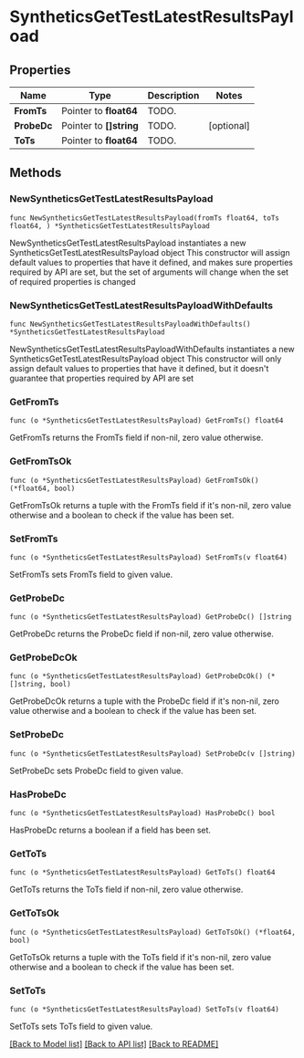 # SyntheticsGetTestLatestResultsPayload

## Properties

Name | Type | Description | Notes
------------ | ------------- | ------------- | -------------
**FromTs** | Pointer to **float64** | TODO. | 
**ProbeDc** | Pointer to **[]string** | TODO. | [optional] 
**ToTs** | Pointer to **float64** | TODO. | 

## Methods

### NewSyntheticsGetTestLatestResultsPayload

`func NewSyntheticsGetTestLatestResultsPayload(fromTs float64, toTs float64, ) *SyntheticsGetTestLatestResultsPayload`

NewSyntheticsGetTestLatestResultsPayload instantiates a new SyntheticsGetTestLatestResultsPayload object
This constructor will assign default values to properties that have it defined,
and makes sure properties required by API are set, but the set of arguments
will change when the set of required properties is changed

### NewSyntheticsGetTestLatestResultsPayloadWithDefaults

`func NewSyntheticsGetTestLatestResultsPayloadWithDefaults() *SyntheticsGetTestLatestResultsPayload`

NewSyntheticsGetTestLatestResultsPayloadWithDefaults instantiates a new SyntheticsGetTestLatestResultsPayload object
This constructor will only assign default values to properties that have it defined,
but it doesn't guarantee that properties required by API are set

### GetFromTs

`func (o *SyntheticsGetTestLatestResultsPayload) GetFromTs() float64`

GetFromTs returns the FromTs field if non-nil, zero value otherwise.

### GetFromTsOk

`func (o *SyntheticsGetTestLatestResultsPayload) GetFromTsOk() (*float64, bool)`

GetFromTsOk returns a tuple with the FromTs field if it's non-nil, zero value otherwise
and a boolean to check if the value has been set.

### SetFromTs

`func (o *SyntheticsGetTestLatestResultsPayload) SetFromTs(v float64)`

SetFromTs sets FromTs field to given value.


### GetProbeDc

`func (o *SyntheticsGetTestLatestResultsPayload) GetProbeDc() []string`

GetProbeDc returns the ProbeDc field if non-nil, zero value otherwise.

### GetProbeDcOk

`func (o *SyntheticsGetTestLatestResultsPayload) GetProbeDcOk() (*[]string, bool)`

GetProbeDcOk returns a tuple with the ProbeDc field if it's non-nil, zero value otherwise
and a boolean to check if the value has been set.

### SetProbeDc

`func (o *SyntheticsGetTestLatestResultsPayload) SetProbeDc(v []string)`

SetProbeDc sets ProbeDc field to given value.

### HasProbeDc

`func (o *SyntheticsGetTestLatestResultsPayload) HasProbeDc() bool`

HasProbeDc returns a boolean if a field has been set.

### GetToTs

`func (o *SyntheticsGetTestLatestResultsPayload) GetToTs() float64`

GetToTs returns the ToTs field if non-nil, zero value otherwise.

### GetToTsOk

`func (o *SyntheticsGetTestLatestResultsPayload) GetToTsOk() (*float64, bool)`

GetToTsOk returns a tuple with the ToTs field if it's non-nil, zero value otherwise
and a boolean to check if the value has been set.

### SetToTs

`func (o *SyntheticsGetTestLatestResultsPayload) SetToTs(v float64)`

SetToTs sets ToTs field to given value.



[[Back to Model list]](../README.md#documentation-for-models) [[Back to API list]](../README.md#documentation-for-api-endpoints) [[Back to README]](../README.md)


